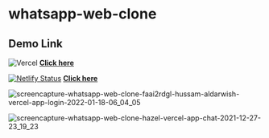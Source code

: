 # whatsapp-web-clone

## Demo Link

![Vercel](https://therealsujitk-vercel-badge.vercel.app/?app=whatsapp-web-clone-chat) [**Click here**](https://whatsapp-web-clone-chat.vercel.app)

[![Netlify Status](https://api.netlify.com/api/v1/badges/5561becb-0fa0-470a-87e0-04824dbb28cf/deploy-status)](https://app.netlify.com/sites/whatsapp-web-clone-chat/deploys) [**Click here**](https://whatsapp-web-clone-chat.netlify.app)

![screencapture-whatsapp-web-clone-faai2rdgl-hussam-aldarwish-vercel-app-login-2022-01-18-06_04_05](https://user-images.githubusercontent.com/90006627/149863770-e8796351-8434-4524-a321-e6404e609587.png)

![screencapture-whatsapp-web-clone-hazel-vercel-app-chat-2021-12-27-23_19_23](https://user-images.githubusercontent.com/90006627/147505133-935ec026-66a4-4a9f-9a76-6a7f74598afa.png)

[//]: [![wakatime](https://wakatime.com/badge/github/hussam-aldarwish/whatsapp-web-clone.svg)](https://wakatime.com/badge/github/hussam-aldarwish/whatsapp-web-clone)
